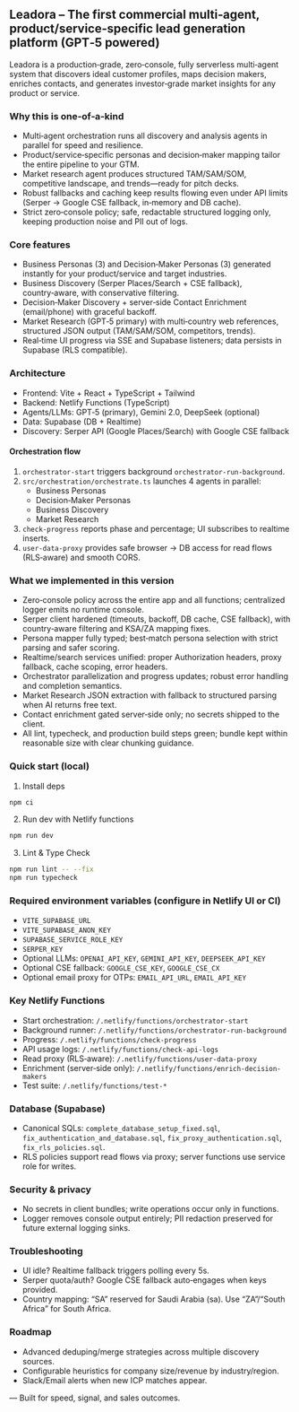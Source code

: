 ## Leadora – The first commercial multi‑agent, product/service‑specific lead generation platform (GPT‑5 powered)

Leadora is a production‑grade, zero‑console, fully serverless multi‑agent system that discovers ideal customer profiles, maps decision makers, enriches contacts, and generates investor‑grade market insights for any product or service.

### Why this is one‑of‑a‑kind
- Multi‑agent orchestration runs all discovery and analysis agents in parallel for speed and resilience.
- Product/service‑specific personas and decision‑maker mapping tailor the entire pipeline to your GTM.
- Market research agent produces structured TAM/SAM/SOM, competitive landscape, and trends—ready for pitch decks.
- Robust fallbacks and caching keep results flowing even under API limits (Serper → Google CSE fallback, in‑memory and DB cache).
- Strict zero‑console policy; safe, redactable structured logging only, keeping production noise and PII out of logs.

### Core features
- Business Personas (3) and Decision‑Maker Personas (3) generated instantly for your product/service and target industries.
- Business Discovery (Serper Places/Search + CSE fallback), country‑aware, with conservative filtering.
- Decision‑Maker Discovery + server‑side Contact Enrichment (email/phone) with graceful backoff.
- Market Research (GPT‑5 primary) with multi‑country web references, structured JSON output (TAM/SAM/SOM, competitors, trends).
- Real‑time UI progress via SSE and Supabase listeners; data persists in Supabase (RLS compatible).

### Architecture
- Frontend: Vite + React + TypeScript + Tailwind
- Backend: Netlify Functions (TypeScript)
- Agents/LLMs: GPT‑5 (primary), Gemini 2.0, DeepSeek (optional)
- Data: Supabase (DB + Realtime)
- Discovery: Serper API (Google Places/Search) with Google CSE fallback

#### Orchestration flow
1) `orchestrator-start` triggers background `orchestrator-run-background`.
2) `src/orchestration/orchestrate.ts` launches 4 agents in parallel:
   - Business Personas
   - Decision‑Maker Personas
   - Business Discovery
   - Market Research
3) `check-progress` reports phase and percentage; UI subscribes to realtime inserts.
4) `user-data-proxy` provides safe browser → DB access for read flows (RLS‑aware) and smooth CORS.

### What we implemented in this version
- Zero‑console policy across the entire app and all functions; centralized logger emits no runtime console.
- Serper client hardened (timeouts, backoff, DB cache, CSE fallback), with country‑aware filtering and KSA/ZA mapping fixes.
- Persona mapper fully typed; best‑match persona selection with strict parsing and safer scoring.
- Realtime/search services unified: proper Authorization headers, proxy fallback, cache scoping, error headers.
- Orchestrator parallelization and progress updates; robust error handling and completion semantics.
- Market Research JSON extraction with fallback to structured parsing when AI returns free text.
- Contact enrichment gated server‑side only; no secrets shipped to the client.
- All lint, typecheck, and production build steps green; bundle kept within reasonable size with clear chunking guidance.

### Quick start (local)
1) Install deps
```bash
npm ci
```
2) Run dev with Netlify functions
```bash
npm run dev
```
3) Lint & Type Check
```bash
npm run lint -- --fix
npm run typecheck
```

### Required environment variables (configure in Netlify UI or CI)
- `VITE_SUPABASE_URL`
- `VITE_SUPABASE_ANON_KEY`
- `SUPABASE_SERVICE_ROLE_KEY`
- `SERPER_KEY`
- Optional LLMs: `OPENAI_API_KEY`, `GEMINI_API_KEY`, `DEEPSEEK_API_KEY`
- Optional CSE fallback: `GOOGLE_CSE_KEY`, `GOOGLE_CSE_CX`
- Optional email proxy for OTPs: `EMAIL_API_URL`, `EMAIL_API_KEY`

### Key Netlify Functions
- Start orchestration: `/.netlify/functions/orchestrator-start`
- Background runner: `/.netlify/functions/orchestrator-run-background`
- Progress: `/.netlify/functions/check-progress`
- API usage logs: `/.netlify/functions/check-api-logs`
- Read proxy (RLS‑aware): `/.netlify/functions/user-data-proxy`
- Enrichment (server‑side only): `/.netlify/functions/enrich-decision-makers`
- Test suite: `/.netlify/functions/test-*`

### Database (Supabase)
- Canonical SQLs: `complete_database_setup_fixed.sql`, `fix_authentication_and_database.sql`, `fix_proxy_authentication.sql`, `fix_rls_policies.sql`.
- RLS policies support read flows via proxy; server functions use service role for writes.

### Security & privacy
- No secrets in client bundles; write operations occur only in functions.
- Logger removes console output entirely; PII redaction preserved for future external logging sinks.

### Troubleshooting
- UI idle? Realtime fallback triggers polling every 5s.
- Serper quota/auth? Google CSE fallback auto‑engages when keys provided.
- Country mapping: “SA” reserved for Saudi Arabia (sa). Use “ZA”/“South Africa” for South Africa.

### Roadmap
- Advanced deduping/merge strategies across multiple discovery sources.
- Configurable heuristics for company size/revenue by industry/region.
- Slack/Email alerts when new ICP matches appear.

— Built for speed, signal, and sales outcomes.

